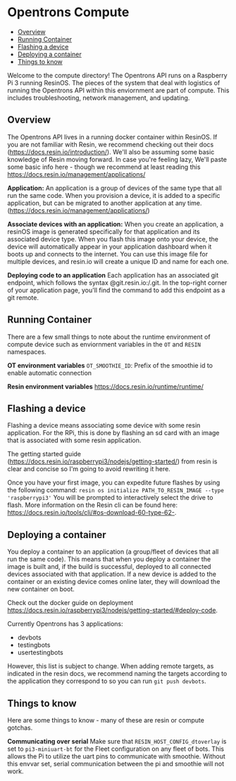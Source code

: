 # Opentrons Compute



* [Overview](#overview)
* [Running Container](#runtime)
* [Flashing a device](#flashing)
* [Deploying a container](#deployment)
* [Things to know](#misc)


Welcome to the compute directory! The Opentrons API runs on a Raspberry Pi 3 running ResinOS.
The pieces of the system that deal with logistics of running the Opentrons API within this enviornment
are part of compute. This includes troubleshooting, network management, and updating.


## Overview

The Opentrons API lives in a running docker container within ResinOS. If you are not familiar with Resin,
we recommend checking out their docs (https://docs.resin.io/introduction/). We'll also be assuming some
basic knowledge of Resin moving forward. In case you're feeling lazy, We'll paste some basic
info here - though we recommend at least reading this https://docs.resin.io/management/applications/

**Application:**
An application is a group of devices of the same type that all run the same code. When you provision a device,
it is added to a specific application, but can be migrated to another application at any time.
(https://docs.resin.io/management/applications/)


**Associate devices with an application:**
When you create an application, a resinOS image is generated specifically for that application and its associated device type.
When you flash this image onto your device, the device will automatically appear in your application dashboard when it boots
up and connects to the internet. You can use this image file for multiple devices, and resin.io will create a unique ID and
name for each one.


**Deploying code to an application**
Each application has an associated git endpoint, which follows the syntax <USERNAME>@git.resin.io:<USERNAME>/<APPNAME>.git.
In the top-right corner of your application page, you'll find the command to add this endpoint as a git remote.


## Running Container
There are a few small things to note about the runtime environment of compute device
such as enviornment variables in the `OT` and `RESIN` namespaces.

**OT environment variables**
`OT_SMOOTHIE_ID`: Prefix of the smoothie id to enable automatic connection

**Resin environment variables**
https://docs.resin.io/runtime/runtime/



## Flashing a device
Flashing a device means associating some device with some resin application. For the RPi, this is done by flashing
an sd card with an image that is associated with some resin application.

The getting started guide (https://docs.resin.io/raspberrypi3/nodejs/getting-started/)
from resin is clear and concise so I'm going to avoid rewriting it here.

Once you have your first image, you can expedite future flashes by using the following command:
` resin os initialize PATH_TO_RESIN_IMAGE --type 'raspberrypi3' `
You will be prompted to interactively select the drive to flash.
More information on the Resin cli can be found here: https://docs.resin.io/tools/cli/#os-download-60-type-62-.


## Deploying a container
You deploy a container to an application (a group/fleet of devices that all run the same code).
This means that when you deploy a container the image is built and, if the build is successful, deployed to
all connected devices associated with that application. If a new device is added to the container or an existing
device comes online later, they will download the new container on boot.

Check out the docker guide on deployment https://docs.resin.io/raspberrypi3/nodejs/getting-started/#deploy-code.

Currently Opentrons has 3 applications:
- devbots
- testingbots
- usertestingbots

However, this list is subject to change. When adding remote targets, as indicated in the resin docs, we recommend
naming the targets according to the application they correspond to so you can run `git push devbots`.


## Things to know
Here are some things to know - many of these are resin or compute gotchas.

**Communicating over serial**
Make sure that `RESIN_HOST_CONFIG_dtoverlay` is set to `pi3-miniuart-bt` for the Fleet configuration on any fleet of bots.
This allows the Pi to utilize the uart pins to communicate with smoothie. Without this envvar set, serial communication
between the pi and smoothie will not work.




